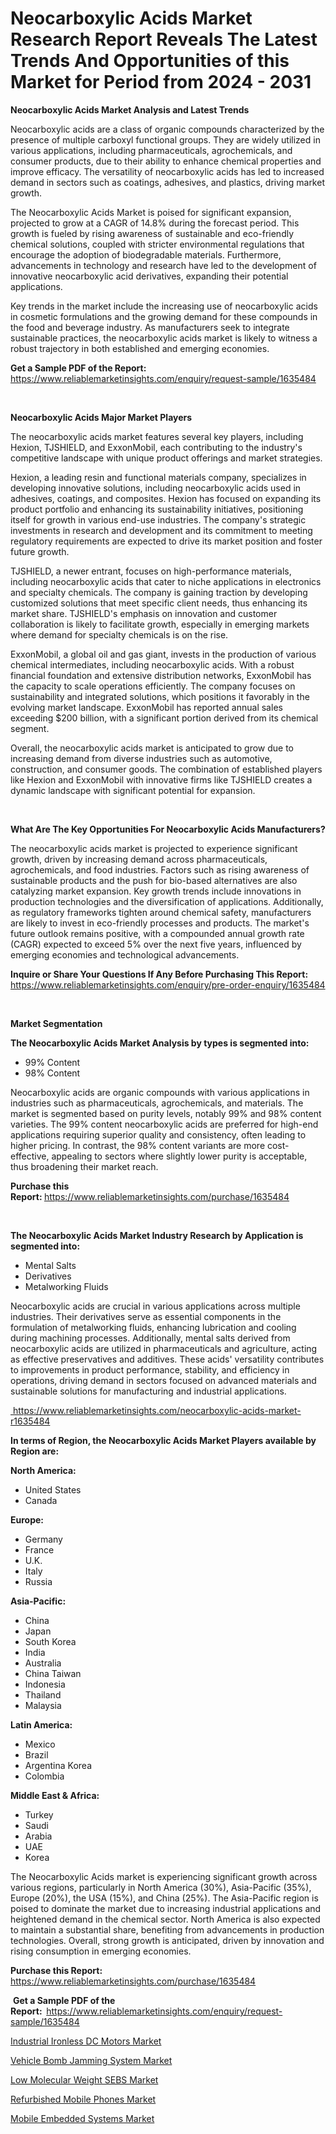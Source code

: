 <p><h1>Neocarboxylic Acids Market Research Report Reveals The Latest Trends And Opportunities of this Market for Period from 2024 - 2031</h1></p><p><strong>Neocarboxylic Acids Market Analysis and Latest Trends</strong></p>
<p><p>Neocarboxylic acids are a class of organic compounds characterized by the presence of multiple carboxyl functional groups. They are widely utilized in various applications, including pharmaceuticals, agrochemicals, and consumer products, due to their ability to enhance chemical properties and improve efficacy. The versatility of neocarboxylic acids has led to increased demand in sectors such as coatings, adhesives, and plastics, driving market growth.</p><p>The Neocarboxylic Acids Market is poised for significant expansion, projected to grow at a CAGR of 14.8% during the forecast period. This growth is fueled by rising awareness of sustainable and eco-friendly chemical solutions, coupled with stricter environmental regulations that encourage the adoption of biodegradable materials. Furthermore, advancements in technology and research have led to the development of innovative neocarboxylic acid derivatives, expanding their potential applications.</p><p>Key trends in the market include the increasing use of neocarboxylic acids in cosmetic formulations and the growing demand for these compounds in the food and beverage industry. As manufacturers seek to integrate sustainable practices, the neocarboxylic acids market is likely to witness a robust trajectory in both established and emerging economies.</p></p>
<p><strong>Get a Sample PDF of the Report:&nbsp;</strong> <a href="https://www.reliablemarketinsights.com/enquiry/request-sample/1635484?utm_campaign=1551&utm_medium=2&utm_source=Github&utm_content=ia&utm_term=11102024&utm_id=neocarboxylic-acids">https://www.reliablemarketinsights.com/enquiry/request-sample/1635484</a></p>
<p>&nbsp;</p>
<p><strong>Neocarboxylic Acids Major Market Players</strong></p>
<p><p>The neocarboxylic acids market features several key players, including Hexion, TJSHIELD, and ExxonMobil, each contributing to the industry's competitive landscape with unique product offerings and market strategies.</p><p>Hexion, a leading resin and functional materials company, specializes in developing innovative solutions, including neocarboxylic acids used in adhesives, coatings, and composites. Hexion has focused on expanding its product portfolio and enhancing its sustainability initiatives, positioning itself for growth in various end-use industries. The company's strategic investments in research and development and its commitment to meeting regulatory requirements are expected to drive its market position and foster future growth.</p><p>TJSHIELD, a newer entrant, focuses on high-performance materials, including neocarboxylic acids that cater to niche applications in electronics and specialty chemicals. The company is gaining traction by developing customized solutions that meet specific client needs, thus enhancing its market share. TJSHIELD's emphasis on innovation and customer collaboration is likely to facilitate growth, especially in emerging markets where demand for specialty chemicals is on the rise.</p><p>ExxonMobil, a global oil and gas giant, invests in the production of various chemical intermediates, including neocarboxylic acids. With a robust financial foundation and extensive distribution networks, ExxonMobil has the capacity to scale operations efficiently. The company focuses on sustainability and integrated solutions, which positions it favorably in the evolving market landscape. ExxonMobil has reported annual sales exceeding $200 billion, with a significant portion derived from its chemical segment.</p><p>Overall, the neocarboxylic acids market is anticipated to grow due to increasing demand from diverse industries such as automotive, construction, and consumer goods. The combination of established players like Hexion and ExxonMobil with innovative firms like TJSHIELD creates a dynamic landscape with significant potential for expansion.</p></p>
<p>&nbsp;</p>
<p><strong>What Are The Key Opportunities For Neocarboxylic Acids Manufacturers?</strong></p>
<p><p>The neocarboxylic acids market is projected to experience significant growth, driven by increasing demand across pharmaceuticals, agrochemicals, and food industries. Factors such as rising awareness of sustainable products and the push for bio-based alternatives are also catalyzing market expansion. Key growth trends include innovations in production technologies and the diversification of applications. Additionally, as regulatory frameworks tighten around chemical safety, manufacturers are likely to invest in eco-friendly processes and products. The market's future outlook remains positive, with a compounded annual growth rate (CAGR) expected to exceed 5% over the next five years, influenced by emerging economies and technological advancements.</p></p>
<p><strong>Inquire or Share Your Questions If Any Before Purchasing This Report:</strong> <a href="https://www.reliablemarketinsights.com/enquiry/pre-order-enquiry/1635484?utm_campaign=1551&utm_medium=2&utm_source=Github&utm_content=ia&utm_term=11102024&utm_id=neocarboxylic-acids">https://www.reliablemarketinsights.com/enquiry/pre-order-enquiry/1635484</a></p>
<p>&nbsp;</p>
<p><strong>Market Segmentation</strong></p>
<p><strong>The Neocarboxylic Acids Market Analysis by types is segmented into:</strong></p>
<p><ul><li>99% Content</li><li>98% Content</li></ul></p>
<p><p>Neocarboxylic acids are organic compounds with various applications in industries such as pharmaceuticals, agrochemicals, and materials. The market is segmented based on purity levels, notably 99% and 98% content varieties. The 99% content neocarboxylic acids are preferred for high-end applications requiring superior quality and consistency, often leading to higher pricing. In contrast, the 98% content variants are more cost-effective, appealing to sectors where slightly lower purity is acceptable, thus broadening their market reach.</p></p>
<p><strong>Purchase this Report:&nbsp;</strong><a href="https://www.reliablemarketinsights.com/purchase/1635484?utm_campaign=1551&utm_medium=2&utm_source=Github&utm_content=ia&utm_term=11102024&utm_id=neocarboxylic-acids">https://www.reliablemarketinsights.com/purchase/1635484</a></p>
<p>&nbsp;</p>
<p><strong>The Neocarboxylic Acids Market Industry Research by Application is segmented into:</strong></p>
<p><ul><li>Mental Salts</li><li>Derivatives</li><li>Metalworking Fluids</li></ul></p>
<p><p>Neocarboxylic acids are crucial in various applications across multiple industries. Their derivatives serve as essential components in the formulation of metalworking fluids, enhancing lubrication and cooling during machining processes. Additionally, mental salts derived from neocarboxylic acids are utilized in pharmaceuticals and agriculture, acting as effective preservatives and additives. These acids' versatility contributes to improvements in product performance, stability, and efficiency in operations, driving demand in sectors focused on advanced materials and sustainable solutions for manufacturing and industrial applications.</p></p>
<p><a href="https://www.reliablemarketinsights.com/neocarboxylic-acids-market-r1635484?utm_campaign=1551&utm_medium=2&utm_source=Github&utm_content=ia&utm_term=11102024&utm_id=neocarboxylic-acids">&nbsp;https://www.reliablemarketinsights.com/neocarboxylic-acids-market-r1635484</a></p>
<p><strong>In terms of Region, the Neocarboxylic Acids Market Players available by Region are:</strong></p>
<p>
    <p> <strong> North America: </strong>
        <ul>
            <li>United States</li>
            <li>Canada</li>
        </ul>
        </p> 
    <p> <strong> Europe: </strong>
        <ul>
            <li>Germany</li>
            <li>France</li>
            <li>U.K.</li>
            <li>Italy</li>
            <li>Russia</li>
        </ul>
        </p> 
    <p> <strong> Asia-Pacific: </strong>
        <ul>
            <li>China</li>
            <li>Japan</li>
            <li>South Korea</li>
            <li>India</li>
            <li>Australia</li>
            <li>China Taiwan</li>
            <li>Indonesia</li>
            <li>Thailand</li>
            <li>Malaysia</li>
        </ul>
        </p> 
    <p> <strong> Latin America: </strong>
        <ul>
            <li>Mexico</li>
            <li>Brazil</li>
            <li>Argentina Korea</li>
            <li>Colombia</li>
        </ul>
        </p> 
    <p> <strong> Middle East & Africa: </strong>
        <ul>
            <li>Turkey</li>
            <li>Saudi</li>
            <li>Arabia</li>
            <li>UAE</li>
            <li>Korea</li>
        </ul>
    </p>
    </p>
<p><p>The Neocarboxylic Acids market is experiencing significant growth across various regions, particularly in North America (30%), Asia-Pacific (35%), Europe (20%), the USA (15%), and China (25%). The Asia-Pacific region is poised to dominate the market due to increasing industrial applications and heightened demand in the chemical sector. North America is also expected to maintain a substantial share, benefiting from advancements in production technologies. Overall, strong growth is anticipated, driven by innovation and rising consumption in emerging economies.</p></p>
<p><strong>Purchase this Report: </strong><a href="https://www.reliablemarketinsights.com/purchase/1635484?utm_campaign=1551&utm_medium=2&utm_source=Github&utm_content=ia&utm_term=11102024&utm_id=neocarboxylic-acids">https://www.reliablemarketinsights.com/purchase/1635484</a></p>
<p>&nbsp;<strong>Get a Sample PDF of the Report:&nbsp;&nbsp;</strong><a href="https://www.reliablemarketinsights.com/enquiry/request-sample/1635484?utm_campaign=1551&utm_medium=2&utm_source=Github&utm_content=ia&utm_term=11102024&utm_id=neocarboxylic-acids">https://www.reliablemarketinsights.com/enquiry/request-sample/1635484</a></p>
<p><strong></strong></p>
<p><p><a href="https://www.linkedin.com/pulse/future-ready-strategic-insights-global-industrial-ironless-vlcuf?utm_campaign=1551&utm_medium=2&utm_source=Github&utm_content=ia&utm_term=11102024&utm_id=neocarboxylic-acids">Industrial Ironless DC Motors Market</a></p><p><a href="https://www.linkedin.com/pulse/global-vehicle-bomb-jamming-system-market-landscape-future-trends-faswe?utm_campaign=1551&utm_medium=2&utm_source=Github&utm_content=ia&utm_term=11102024&utm_id=neocarboxylic-acids">Vehicle Bomb Jamming System Market</a></p><p><a href="https://www.linkedin.com/pulse/low-molecular-weight-sebs-market-research-report-exploring-size-wetyf?utm_campaign=1551&utm_medium=2&utm_source=Github&utm_content=ia&utm_term=11102024&utm_id=neocarboxylic-acids">Low Molecular Weight SEBS Market</a></p><p><a href="https://github.com/tomasa8xtkvotaw/Market-Research-Report-List-1/blob/main/refurbished-mobile-phones-market.md?utm_campaign=1551&utm_medium=2&utm_source=Github&utm_content=ia&utm_term=11102024&utm_id=neocarboxylic-acids">Refurbished Mobile Phones Market</a></p><p><a href="https://github.com/bansebnspene3/Market-Research-Report-List-1/blob/main/mobile-embedded-systems-market.md?utm_campaign=1551&utm_medium=2&utm_source=Github&utm_content=ia&utm_term=11102024&utm_id=neocarboxylic-acids">Mobile Embedded Systems Market</a></p></p>